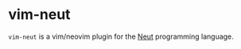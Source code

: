 # vim-neut

`vim-neut` is a vim/neovim plugin for the [Neut](https://vekatze.github.io/neut) programming language.
